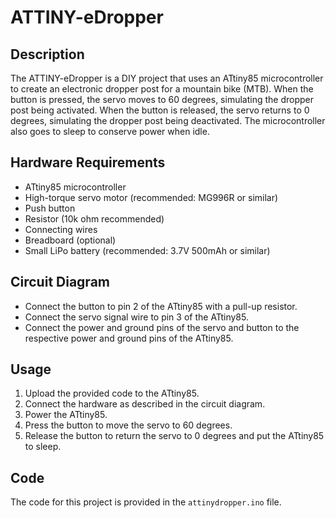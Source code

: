 # ATTINY-eDropper

## Description
The ATTINY-eDropper is a DIY project that uses an ATtiny85 microcontroller to create an electronic dropper post for a mountain bike (MTB). When the button is pressed, the servo moves to 60 degrees, simulating the dropper post being activated. When the button is released, the servo returns to 0 degrees, simulating the dropper post being deactivated. The microcontroller also goes to sleep to conserve power when idle.

## Hardware Requirements
- ATtiny85 microcontroller
- High-torque servo motor (recommended: MG996R or similar)
- Push button
- Resistor (10k ohm recommended)
- Connecting wires
- Breadboard (optional)
- Small LiPo battery (recommended: 3.7V 500mAh or similar)

## Circuit Diagram
- Connect the button to pin 2 of the ATtiny85 with a pull-up resistor.
- Connect the servo signal wire to pin 3 of the ATtiny85.
- Connect the power and ground pins of the servo and button to the respective power and ground pins of the ATtiny85.

## Usage
1. Upload the provided code to the ATtiny85.
2. Connect the hardware as described in the circuit diagram.
3. Power the ATtiny85.
4. Press the button to move the servo to 60 degrees.
5. Release the button to return the servo to 0 degrees and put the ATtiny85 to sleep.

## Code
The code for this project is provided in the `attinydropper.ino` file.